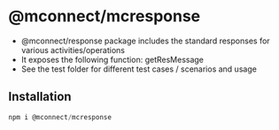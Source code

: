 # @mconnect/mcresponse

- @mconnect/response package includes the standard responses for various activities/operations
- It exposes the following function: getResMessage
- See the test folder for different test cases / scenarios and usage

## Installation
```js
npm i @mconnect/mcresponse
```
